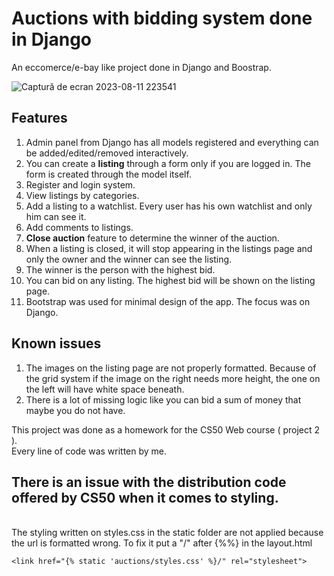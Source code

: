 # Auctions with bidding system done in Django
An eccomerce/e-bay like project done in Django and Boostrap.

![Captură de ecran 2023-08-11 223541](https://github.com/poparf/AuctionsDjango/assets/127143771/eb386ce0-a578-446f-b3f7-ebf62c9f1df1)


## Features

1. Admin panel from Django has all models registered and everything can be added/edited/removed interactively.
2. You can create a **listing** through a form only if you are logged in. The form is created through the model itself.
3. Register and login system.
4. View listings by categories.
5. Add a listing to a watchlist. Every user has his own watchlist and only him can see it.
6. Add comments to listings.
7. **Close auction** feature to determine the winner of the auction.
8. When a listing is closed, it will stop appearing in the listings page and only the owner and the winner can see the listing.
9. The winner is the person with the highest bid.
10. You can bid on any listing. The highest bid will be shown on the listing page.
11. Bootstrap was used for minimal design of the app. The focus was on Django.

## Known issues
1. The images on the listing page are not properly formatted. Because of the grid system if the image on the right needs more height, the one on the left will
   have white space beneath.
2. There is a lot of missing logic like you can bid a sum of money that maybe you do not have.

This project was done as a homework for the CS50 Web course ( project 2 ).  <br> Every line of code was written by me.
<br>
## There is an issue with the distribution code offered by CS50 when it comes to styling.
<br>The styling written on styles.css in the static folder are not applied because the url is formatted wrong. To fix it put a "/" after {%%} in the layout.html
<br>
```html:
<link href="{% static 'auctions/styles.css' %}/" rel="stylesheet">
